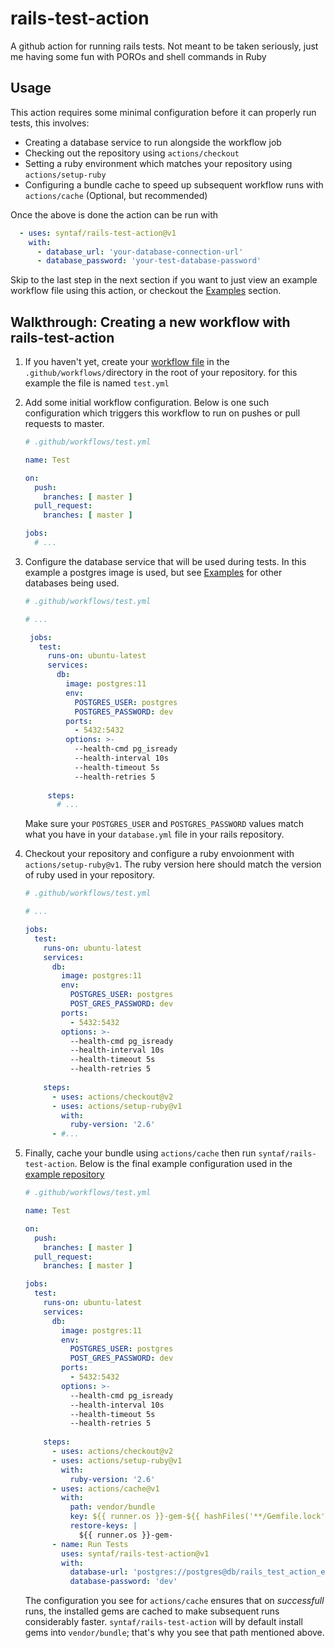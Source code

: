 # rails-test-action
A github action for running rails tests. Not meant to be taken seriously, just me having some fun with POROs and shell commands in Ruby


## Usage

This action requires some minimal configuration before it can properly run tests, this involves:
  - Creating a database service to run alongside the workflow job
  - Checking out the repository using `actions/checkout`
  - Setting a ruby environment which matches your repository using `actions/setup-ruby`
  - Configuring a bundle cache to speed up subsequent workflow runs with `actions/cache` (Optional, but recommended)

Once the above is done the action can be run with

```yml
  - uses: syntaf/rails-test-action@v1
    with:
      - database_url: 'your-database-connection-url'
      - database_password: 'your-test-database-password'
```

Skip to the last step in the next section if you want to just view an example workflow file using this action, or checkout the [Examples]() section.

## Walkthrough: Creating a new workflow with rails-test-action

1. If you haven't yet, create your [workflow file](https://help.github.com/en/actions/configuring-and-managing-workflows/configuring-a-workflow) in the `.github/workflows/`directory in the root of your repository. for this example the file is named `test.yml`

2. Add some initial workflow configuration. Below is one such configuration which triggers this workflow to run on pushes or pull requests to master.

    ```yml
    # .github/workflows/test.yml

    name: Test

    on:
      push:
        branches: [ master ]
      pull_request:
        branches: [ master ]

    jobs:
      # ...
    ```

3. Configure the database service that will be used during tests. In this example a postgres image is used, but see [Examples]() for other databases being used.

   ```yml
   # .github/workflows/test.yml

   # ...

    jobs:
      test:
        runs-on: ubuntu-latest
        services:
          db:
            image: postgres:11
            env:
              POSTGRES_USER: postgres
              POSTGRES_PASSWORD: dev
            ports:
              - 5432:5432
            options: >-
              --health-cmd pg_isready
              --health-interval 10s
              --health-timeout 5s
              --health-retries 5
      
        steps:
          # ...
   ```

   Make sure your `POSTGRES_USER` and `POSTGRES_PASSWORD` values match what you have in your `database.yml` file in your rails repository.

4. Checkout your repository and configure a ruby envoionment with `actions/setup-ruby@v1`. The ruby version here should match the version of ruby used in your repository.

    ```yml
    # .github/workflows/test.yml

    # ...

    jobs:
      test:
        runs-on: ubuntu-latest
        services:
          db:
            image: postgres:11
            env:
              POSTGRES_USER: postgres
              POST_GRES_PASSWORD: dev
            ports:
              - 5432:5432
            options: >-
              --health-cmd pg_isready
              --health-interval 10s
              --health-timeout 5s
              --health-retries 5
      
        steps:
          - uses: actions/checkout@v2
          - uses: actions/setup-ruby@v1
            with:
              ruby-version: '2.6'
          - #...
    ```

5. Finally, cache your bundle using `actions/cache` then run `syntaf/rails-test-action`. Below is the final example configuration used in the [example repository](https://github.com/Syntaf/rails-test-action-example)

    ```yml
    # .github/workflows/test.yml

    name: Test

    on:
      push:
        branches: [ master ]
      pull_request:
        branches: [ master ]

    jobs:
      test:
        runs-on: ubuntu-latest
        services:
          db:
            image: postgres:11
            env:
              POSTGRES_USER: postgres
              POST_GRES_PASSWORD: dev
            ports:
              - 5432:5432
            options: >-
              --health-cmd pg_isready
              --health-interval 10s
              --health-timeout 5s
              --health-retries 5
      
        steps:
          - uses: actions/checkout@v2
          - uses: actions/setup-ruby@v1
            with:
              ruby-version: '2.6'
          - uses: actions/cache@v1
            with:
              path: vendor/bundle
              key: ${{ runner.os }}-gem-${{ hashFiles('**/Gemfile.lock') }}
              restore-keys: |
                ${{ runner.os }}-gem-
          - name: Run Tests
            uses: syntaf/rails-test-action@v1
            with:
              database-url: 'postgres://postgres@db/rails_test_action_example_test'
              database-password: 'dev'
    ```

    The configuration you see for `actions/cache` ensures that on _successfull_ runs, the installed gems are cached to make subsequent runs considerably faster. `syntaf/rails-test-action` will by default install gems into `vendor/bundle`; that's why you see that path mentioned above.
